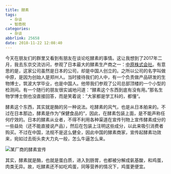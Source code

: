 ```yaml
---
title: 酵素
tags:
  - 杂谈
  - 智商税
categories:
  - 杂谈
abbrlink: 25658
date: 2018-11-22 12:08:40
---
```


今天在朋友们的群里又看到有朋友在谈论吃酵素的事情。这让我想到了2017年二月，我去东京交流访问，参观了日本最大的酵素生产商之一：[中原株式会社](https://ssl.nakahara2001.co.jp)。有意思的是，这家公司虽然是日本的公司，却是中国人创立的。之所以公司的名字叫做中原，是因为创始人是郑州人。当时接待我们的人中，有一个负责做产品研发的生物博士，筑波大学毕业，也是中国人。他带我们参观了公司总部顶楼的一个小型的检测间。有一个随行的朋友很实诚地问道：“酵素这个东西到底有没有用。”那名生物学博士倒也没直接回答，而是笑着说：”大家都是学工科的，都懂“。<!--more-->

酵素这个东西，其实就是酶的另一种说法。吃酵素的风气，也是从日本舶来的。不过在日本那边，酵素是作为”保健食品的“，因此，在酵素包装上面，是不能声称任何疗效的。日本的酵素从业者，不得不利用各种渠道在宣传刊物上宣传酵素成分的一些益处（还不能直接说产品），然后在包装上注明这些成分，以此来吸引消费者购买。不过在中国，法规不是这么健全，因此中国的酵素商家，宣传起酵素功效来，宛如过去街头卖大力丸一般，怎么牛逼怎么来。

![某厂商的酵素宣传](https://imgs.codewoody.com/uploads/big/f25d396eef1857959956a7772a3c52b7.jpg)

其实，酵素就是酶，也就是蛋白质，进入到肠胃，也都被分解成氨基酸，和鸡蛋，肉类无异。故，吃酵素还不如吃鸡蛋，同等营养的情况下，鸡蛋更便宜。